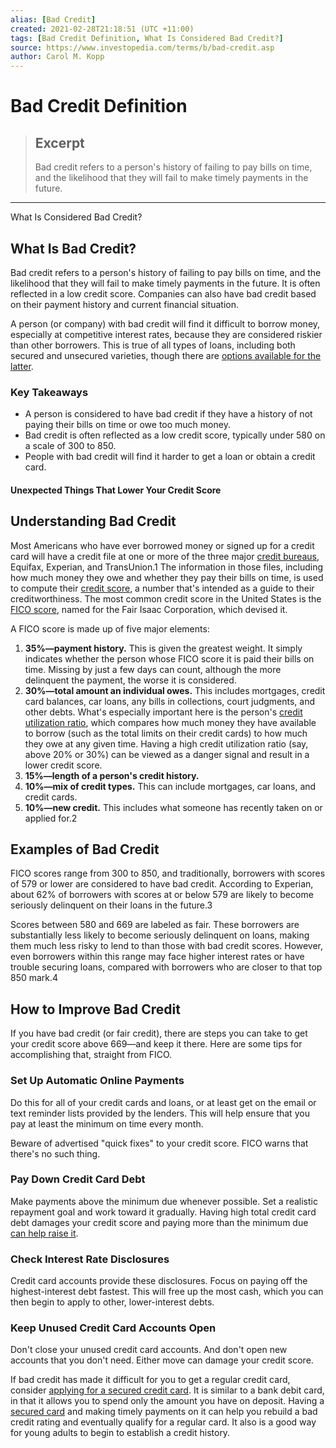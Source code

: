 ```yaml
---
alias: [Bad Credit]
created: 2021-02-28T21:18:51 (UTC +11:00)
tags: [Bad Credit Definition, What Is Considered Bad Credit?]
source: https://www.investopedia.com/terms/b/bad-credit.asp
author: Carol M. Kopp
---
```


# Bad Credit Definition

> ## Excerpt
> Bad credit refers to a person's history of failing to pay bills on time, and the likelihood that they will fail to make timely payments in the future.

---

What Is Considered Bad Credit?
## What Is Bad Credit?

Bad credit refers to a person's history of failing to pay bills on time, and the likelihood that they will fail to make timely payments in the future. It is often reflected in a low credit score. Companies can also have bad credit based on their payment history and current financial situation.

A person (or company) with bad credit will find it difficult to borrow money, especially at competitive interest rates, because they are considered riskier than other borrowers. This is true of all types of loans, including both secured and unsecured varieties, though there are [options available for the latter](https://www.investopedia.com/best-personal-loans-for-bad-credit-4774349).

### Key Takeaways

-   A person is considered to have bad credit if they have a history of not paying their bills on time or owe too much money.
-   Bad credit is often reflected as a low credit score, typically under 580 on a scale of 300 to 850.
-   People with bad credit will find it harder to get a loan or obtain a credit card.

#### Unexpected Things That Lower Your Credit Score

## Understanding Bad Credit

Most Americans who have ever borrowed money or signed up for a credit card will have a credit file at one or more of the three major [credit bureaus](https://www.investopedia.com/terms/c/creditbureau.asp), Equifax, Experian, and TransUnion.1 The information in those files, including how much money they owe and whether they pay their bills on time, is used to compute their [credit score](https://www.investopedia.com/articles/personal-finance/081514/what-do-credit-score-ranges-mean.asp), a number that's intended as a guide to their creditworthiness. The most common credit score in the United States is the [FICO score](https://www.investopedia.com/terms/f/ficoscore.asp), named for the Fair Isaac Corporation, which devised it.

A FICO score is made up of five major elements:

1.  **35%—payment history.** This is given the greatest weight. It simply indicates whether the person whose FICO score it is paid their bills on time. Missing by just a few days can count, although the more delinquent the payment, the worse it is considered.
2.  **30%—total amount an individual owes.** This includes mortgages, credit card balances, car loans, any bills in collections, court judgments, and other debts. What's especially important here is the person's [credit utilization ratio](https://www.investopedia.com/terms/c/credit-utilization-rate.asp), which compares how much money they have available to borrow (such as the total limits on their credit cards) to how much they owe at any given time. Having a high credit utilization ratio (say, above 20% or 30%) can be viewed as a danger signal and result in a lower credit score.
3.  **15%—length of a person's credit history.**
4.  **10%—mix of credit types.** This can include mortgages, car loans, and credit cards.
5.  **10%—new credit.** This includes what someone has recently taken on or applied for.2

## Examples of Bad Credit

FICO scores range from 300 to 850, and traditionally, borrowers with scores of 579 or lower are considered to have bad credit. According to Experian, about 62% of borrowers with scores at or below 579 are likely to become seriously delinquent on their loans in the future.3

Scores between 580 and 669 are labeled as fair. These borrowers are substantially less likely to become seriously delinquent on loans, making them much less risky to lend to than those with bad credit scores. However, even borrowers within this range may face higher interest rates or have trouble securing loans, compared with borrowers who are closer to that top 850 mark.4

## How to Improve Bad Credit

If you have bad credit (or fair credit), there are steps you can take to get your credit score above 669—and keep it there. Here are some tips for accomplishing that, straight from FICO.

### Set Up Automatic Online Payments

Do this for all of your credit cards and loans, or at least get on the email or text reminder lists provided by the lenders. This will help ensure that you pay at least the minimum on time every month.

Beware of advertised "quick fixes" to your credit score. FICO warns that there's no such thing.

### Pay Down Credit Card Debt

Make payments above the minimum due whenever possible. Set a realistic repayment goal and work toward it gradually. Having high total credit card debt damages your credit score and paying more than the minimum due [can help raise it](https://www.investopedia.com/how-to-improve-your-credit-score-4590097).

### Check Interest Rate Disclosures

Credit card accounts provide these disclosures. Focus on paying off the highest-interest debt fastest. This will free up the most cash, which you can then begin to apply to other, lower-interest debts.

### Keep Unused Credit Card Accounts Open

Don't close your unused credit card accounts. And don't open new accounts that you don't need. Either move can damage your credit score.

If bad credit has made it difficult for you to get a regular credit card, consider [applying for a secured credit card](https://www.investopedia.com/best-secured-credit-cards-4801574). It is similar to a bank debit card, in that it allows you to spend only the amount you have on deposit. Having a [secured card](https://www.investopedia.com/terms/s/securedcard.asp) and making timely payments on it can help you rebuild a bad credit rating and eventually qualify for a regular card. It also is a good way for young adults to begin to establish a credit history.
